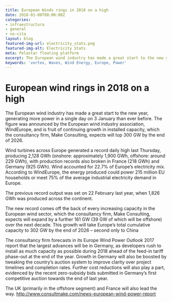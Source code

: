 ```yaml
---
title: European Winds rings in 2018 on a high
date: 2018-01-08T08:00:00Z
categories:
- infraestructura
- general
- no-cita
layout: blog
featured-img-url: electricity_stats.png
featured-img-alt: Electricity Stats
meta: Pelastar floating platform
excerpt: The European wind industry has made a great start to the new year, generating more power in a single day on 3 January than ever before.
keywords: 'vortex, Waves, Wind Energy, Europe, Power'
---
```


# European wind rings in 2018 on a high

The European wind industry has made a great start to the new year, generating more power in a single day on 3 January than ever before. The figure was announced by the European wind industry association, WindEurope, and is fruit of continuing growth in installed capacity, which the consultancy firm, Make Consulting, expects will top 300 GW by the end of 2026.

Wind turbines across Europe generated a record daily high last Thursday, producing 2,128 GWh (onshore: approximately 1,900 GWh, offshore: around 229 GWh), with production records also broken in France (218 GWh) and Germany (925 GWh). Wind accounted for 22.7% of Europe’s electricity mix. According to WindEurope, the energy produced could power 215 million EU households or meet 75% of the average industrial electricity demand in Europe.

The previous record output was set on 22 February last year, when 1,826 GWh was produced across the continent.

The new record comes off the back of every increasing capacity in the European wind sector, which the consultancy firm, Make Consulting, expects will expand by a further 161 GW (39 GW of which will be offshore) over the next decade. This growth will take Europe’s total cumulative capacity to 302 GW by the end of 2026 – second only to China

The consultancy firm forecasts in its Europe Wind Power Outlook 2017 report that the largest advances will be in Germany, as developers rush to install as much capacity as possible during 2018 ahead of the feed-in tariff phase-out at the end of the year. Growth in Germany will also be boosted by tweaking the country’s auction system to improve clarity over project timelines and completion rates. Further cost reductions will also play a part, evidenced by the recent zero-subsidy bids submitted in Germany’s first competitive auction towards the end of last year.

The UK (primarily in the offshore segment) and France will also lead the way.
<a href=http://www.consultmake.com/news-european-wind-power-report>http://www.consultmake.com/news-european-wind-power-report</a>

